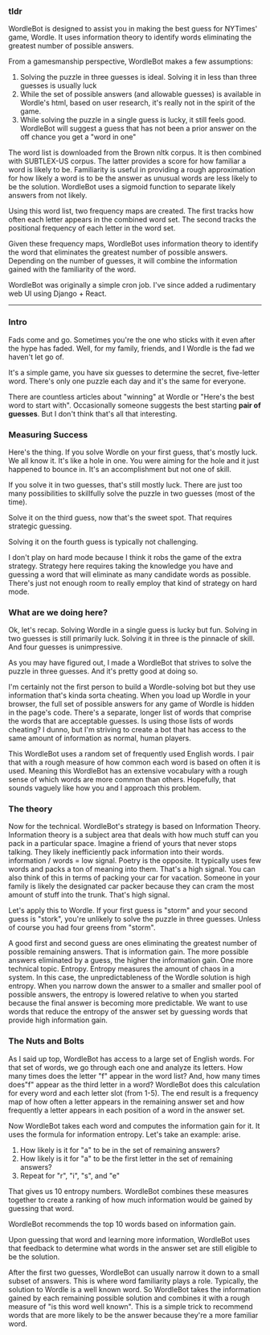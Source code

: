 ### tldr
WordleBot is designed to assist you in making the best guess for NYTimes' game, Wordle. It uses information theory to identify words eliminating the greatest number of possible answers.

From a gamesmanship perspective, WordleBot makes a few assumptions:
1. Solving the puzzle in three guesses is ideal. Solving it in less than three guesses is usually luck
2. While the set of possible answers (and allowable guesses) is available in Wordle's html, based on user research, it's really not in the spirit of the game.
3. While solving the puzzle in a single guess is lucky, it still feels good. WordleBot will suggest a guess that has not been a prior answer on the off chance you get a "word in one"

The word list is downloaded from the Brown nltk corpus. It is then combined with SUBTLEX-US corpus. The latter provides a score for how familiar a word is likely to be. Familiarity is useful in providing a rough approximation for how likely a word is to be the answer as unusual words are less likely to be the solution. WordleBot uses a sigmoid function to separate likely answers from not likely.

Using this word list, two frequency maps are created. The first tracks how often each letter appears in the combined word set. The second tracks the positional frequency of each letter in the word set.

Given these frequency maps, WordleBot uses information theory to identify the word that eliminates the greatest number of possible answers. Depending on the number of guesses, it will combine the information gained with the familiarity of the word. 

WordleBot was originally a simple cron job. I've since added a rudimentary web UI using Django + React.

---
### Intro


Fads come and go. Sometimes you're the one who sticks with it even after the hype has faded. Well, for my family, friends, and I Wordle is the fad we haven't let go of.

It's a simple game, you have six guesses to determine the secret, five-letter word. There's only one puzzle each day and it's the same for everyone.

There are countless articles about "winning" at Wordle or "Here's the best word to start with". Occasionally someone suggests the best starting **pair of guesses**. But I don't think that's all that interesting.

### Measuring Success


Here's the thing. If you solve Wordle on your first guess, that's mostly luck. We all know it. It's like a hole in one. You were aiming for the hole and it just happened to bounce in. It's an accomplishment but not one of skill.

If you solve it in two guesses, that's still mostly luck. There are just too many possibilities to skillfully solve the puzzle in two guesses (most of the time).

Solve it on the third guess, now that's the sweet spot. That requires strategic guessing. 

Solving it on the fourth guess is typically not challenging. 

I don't play on hard mode because I think it robs the game of the extra strategy. Strategy here requires taking the knowledge you have and guessing a word that will eliminate as many candidate words as possible. There's just not enough room to really employ that kind of strategy on hard mode.

### What are we doing here?


Ok, let's recap. Solving Wordle in a single guess is lucky but fun. Solving in two guesses is still primarily luck. Solving it in three is the pinnacle of skill. And four guesses is unimpressive.

As you may have figured out, I made a WordleBot that strives to solve the puzzle in three guesses. And it's pretty good at doing so. 

I'm certainly not the first person to build a Wordle-solving bot but they use information that's kinda sorta cheating. When you load up Wordle in your browser, the full set of possible answers for any game of Wordle is hidden in the page's code. There's a separate, longer list of words that comprise the words that are acceptable guesses. Is using those lists of words cheating? I dunno, but I'm striving to create a bot that has access to the same amount of information as normal, human players.

This WordleBot uses a random set of frequently used English words. I pair that with a rough measure of how common each word is based on often it is used. Meaning this WordleBot has an extensive vocabulary with a rough sense of which words are more common than others. Hopefully, that sounds vaguely like how you and I approach this problem. 

### The theory


Now for the technical. WordleBot's strategy is based on Information Theory. Information theory is a subject area that deals with how much stuff can you pack in a particular space. Imagine a friend of yours that never stops talking. They likely inefficiently pack information into their words. information / words = low signal. Poetry is the opposite. It typically uses few words and packs a ton of meaning into them. That's a high signal. You can also think of this in terms of packing your car for vacation. Someone in your family is likely the designated car packer because they can cram the most amount of stuff into the trunk. That's high signal. 

Let's apply this to Wordle. If your first guess is "storm" and your second guess is "stork", you're unlikely to solve the puzzle in three guesses. Unless of course you had four greens from "storm".

A good first and second guess are ones eliminating the greatest number of possible remaining answers. That is information gain. The more possible answers eliminated by a guess, the higher the information gain. One more technical topic. Entropy. Entropy measures the amount of chaos in a system. In this case, the unpredictableness of the Wordle solution is high entropy. When you narrow down the answer to a smaller and smaller pool of possible answers, the entropy is lowered relative to when you started because the final answer is becoming more predictable. We want to use words that reduce the entropy of the answer set by guessing words that provide high information gain. 

### The Nuts and Bolts


As I said up top, WordleBot has access to a large set of English words. For that set of words, we go through each one and analyze its letters. How many times does the letter "f" appear in the word list? And, how many times does"f" appear as the third letter in a word? WordleBot does this calculation for every word and each letter slot (from 1-5). The end result is a frequency map of how often a letter appears in the remaining answer set and how frequently a letter appears in each position of a word in the answer set. 

Now WordleBot takes each word and computes the information gain for it. It uses the formula for information entropy. Let's take an example: arise. 


1. How likely is it for "a" to be in the set of remaining answers?
2. How likely is it for "a" to be the first letter in the set of remaining answers?
3. Repeat for "r", "i", "s", and "e"

That gives us 10 entropy numbers. WordleBot combines these measures together to create a ranking of how much information would be gained by guessing that word.

WordleBot recommends the top 10 words based on information gain.

Upon guessing that word and learning more information, WordleBot uses that feedback to determine what words in the answer set are still eligible to be the solution.

After the first two guesses, WordleBot can usually narrow it down to a small subset of answers. This is where word familiarity plays a role. Typically, the solution to Wordle is a well known word. So WordleBot takes the information gained by each remaining possible solution and combines it with a rough measure of "is this word well known". This is a simple trick to recommend words that are more likely to be the answer because they're a more familiar word.
